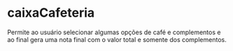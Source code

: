 # caixaCafeteria
Permite ao usuário selecionar algumas opções de café e complementos e ao final gera uma nota final com o valor total e somente dos complementos.
